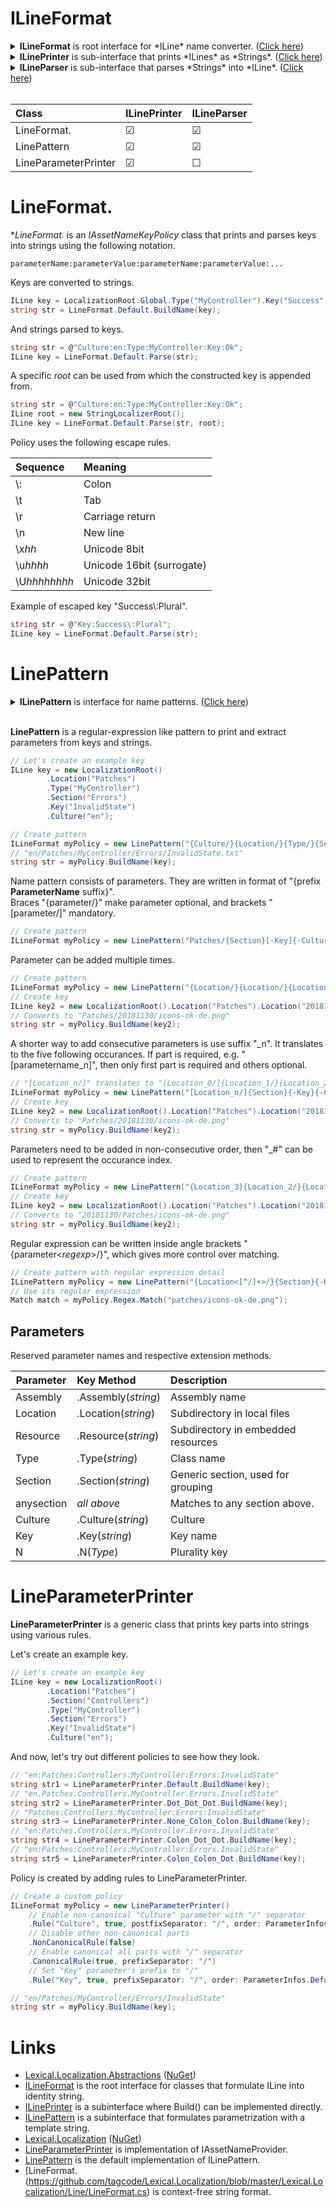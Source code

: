 # ILineFormat
<details>
  <summary><b>ILineFormat</b> is root interface for *ILine* name converter. (<u>Click here</u>)</summary>

```csharp
/// <summary>
/// Signal that the class can do conversions of <see cref="ILine"/> and <see cref="String"/>.
/// 
/// User of this interface should use extensions methods 
/// <list type="bullet">
/// <item><see cref="LineNamePolicyExtensions.BuildName(ILineFormat, ILine)"/></item>
/// <item><see cref="LineNamePolicyExtensions.Parse(ILineFormat, string, ILine)"/></item>
/// </list>
/// 
/// Class that implements to this interface should implement one or both of the following interfaces:
///  <see cref="ILinePrinter"/>
///  <see cref="ILinePattern"/>
/// </summary>
public interface ILineFormat
{
}
```
</details>

<details>
  <summary><b>ILinePrinter</b> is sub-interface that prints *ILines* as *Strings*. (<u>Click here</u>)</summary>

```csharp
/// <summary>
/// Converts <see cref="ILine"/> to <see cref="String"/>.
/// </summary>
public interface ILinePrinter : ILineFormat
{
    /// <summary>
    /// Build path string from key.
    /// </summary>
    /// <param name="str"></param>
    /// <returns>full name string</returns>
    string BuildName(ILine str);
}
```
</details>

<details>
  <summary><b>ILineParser</b> is sub-interface that parses *Strings* into *ILine*. (<u>Click here</u>)</summary>

```csharp
/// <summary>
/// Parses <see cref="String"/> into <see cref="ILine"/>.
/// </summary>
public interface ILineParser : ILineFormat
{
    /// <summary>
    /// Parse string into key.
    /// </summary>
    /// <param name="str">key as string</param>
    /// <param name="rootKey">(optional) root key to span values from</param>
    /// <returns>key result or null if contained no content</returns>
    /// <exception cref="FormatException">If parse failed</exception>
    ILine Parse(string str, ILine rootKey = default);

    /// <summary>
    /// Parse string into key.
    /// </summary>
    /// <param name="str"></param>
    /// <param name="key">key result or null if contained no content</param>
    /// <param name="rootKey">(optional) root key to span values from</param>
    /// <returns>true if parse was successful</returns>
    bool TryParse(string str, out ILine key, ILine rootKey = default);
}
```
</details>

<br />

| Class | ILinePrinter | ILineParser |
|:-------|:-------|:--------|
| LineFormat.| &#9745; | &#9745; |
| LinePattern | &#9745;  | &#9745; |
| LineParameterPrinter | &#9745; | &#9744; |

# LineFormat.
**LineFormat.* is an *IAssetNameKeyPolicy* class that prints and parses keys into strings using the following notation.
```none
parameterName:parameterValue:parameterName:parameterValue:...
```

Keys are converted to strings.

```csharp
ILine key = LocalizationRoot.Global.Type("MyController").Key("Success").Culture("en");
string str = LineFormat.Default.BuildName(key);
```

And strings parsed to keys.

```csharp
string str = @"Culture:en:Type:MyController:Key:Ok";
ILine key = LineFormat.Default.Parse(str);
```

A specific *root* can be used from which the constructed key is appended from.

```csharp
string str = @"Culture:en:Type:MyController:Key:Ok";
ILine root = new StringLocalizerRoot();
ILine key = LineFormat.Default.Parse(str, root);
```

Policy uses the following escape rules.

| Sequence | Meaning |
|:---------|:--------|
| \\: | Colon |
| \\t | Tab |
| \\r | Carriage return |
| \\n | New line |
| \\x<i>hh</i> | Unicode 8bit |
| \\u<i>hhhh</i> | Unicode 16bit (surrogate) |
| \\U<i>hhhhhhhh</i> | Unicode 32bit |

Example of escaped key "Success\\:Plural".

```csharp
string str = @"Key:Success\:Plural";
ILine key = LineFormat.Default.Parse(str);
```

# LinePattern
<details>
  <summary><b>ILinePattern</b> is interface for name patterns. (<u>Click here</u>)</summary>

```csharp
/// <summary>
/// A name pattern, akin to regular expression, that can be matched against filenames and <see cref="ILine"/> instances.
/// Is a sequence of parameter and text parts.
/// 
/// Parameter parts:
///  {Culture}           - Matches to key.Culture("en")
///  {Assembly}          - Matches to key.Assembly(asm).
///  {Resource}          - Matches to key.Resource("xx").
///  {Type}              - Matches to key.Type(type)
///  {Section}           - Matches to key.Section("xx")
///  {Location}          - Matches to key.Location("xx") and a physical folder, separator is '/'.
///  {anysection}        - Matches to assembly, type and section.
///  {Key}               - Matches to key key.Key("x")
/// 
/// Before and after the part pre- and postfix separator characters can be added:
///  {/Culture.}
///  
/// Parts can be optional in curly braces {} and required in brackets [].
///  [Culture]
/// 
/// Part can be added multiple times
///  "{Location/}{Location/}{Location/}{Key}"  - Matches to, from 0 to 3 occurances of Location(), e.g. key.Location("dir").Location("dir1");
/// 
/// If parts need to be matched out of order, then occurance index can be used "_number".
///  "{Location_2/}{Location_1/}{Location_0/}{Key}"  - Matches to, from 0 to 3 occurances of Location, e.g. key.Location("dir").Location("dir1");
/// 
/// Suffix "_n" translates to five conscutive parts.
///  "[Location_n/]location.ini" translates to "[Location_0/]{Location_1/}{Location_2/}{Location_3/}{Location_4/}"
///  "[Location/]{Location_n/}location.ini" translates to "[Location_0/]{Location_1/}{Location_2/}{Location_3/}{Location_4/}{Location_5/}"
///  
/// Regular expressions can be written between &lt; and &gt; characters to specify match criteria. \ escapes \, *, +, ?, |, {, [, (,), &lt;, &gt; ^, $,., #, and white space.
///  "{Section&lt;[^:]*&gt;.}"
/// 
/// Regular expressions can be used for greedy match when matching against filenames and embedded resources.
///  "{Assembly.}{Resource&lt;.*&gt;.}{Type.}{Section.}{Key}"
/// 
/// Examples:
///   "[Assembly.]Resources.localization{-Culture}.json"
///   "[Assembly.]Resources.{Type.}localization[-Culture].json"
///   "Assets/{Type/}localization{-Culture}.ini"
///   "Assets/{Assembly/}{Type/}{Section.}localization{-Culture}.ini"
///   "{Culture.}{Type.}{Section_0.}{Section_1.}{Section_2.}[Section_n]{.Key_0}{.Key_1}{.Key_n}"
/// 
/// </summary>
public interface ILinePattern : ILineFormat
{
    /// <summary>
    /// Pattern in string format
    /// </summary>
    string Pattern { get; }

    /// <summary>
    /// All parts of the pattern
    /// </summary>
    ILinePatternPart[] AllParts { get; }

    /// <summary>
    /// All parts that capture a part of string.
    /// </summary>
    ILinePatternPart[] CaptureParts { get; }
    
    /// <summary>
    /// Maps parts by identifier.
    /// </summary>
    IReadOnlyDictionary<string, ILinePatternPart> PartMap { get; }

    /// <summary>
    /// List of all parameter names
    /// </summary>
    string[] ParameterNames { get; }

    /// <summary>
    /// Maps parts by parameter identifier.
    /// </summary>
    IReadOnlyDictionary<string, ILinePatternPart[]> ParameterMap { get; }

    /// <summary>
    /// Match parameters from an object.
    /// </summary>
    /// <param name="key"></param>
    /// <returns></returns>
    ILinePatternMatch Match(ILine key);

    /// <summary>
    /// A regular expression pattern that captures same parts from a filename string.
    /// </summary>
    Regex Regex { get; }
}

/// <summary>
/// Part of a pattern.
/// </summary>
public interface ILinePatternPart
{
    /// <summary>
    /// Text that represents this part in pattern.
    /// for "_n" part, the first part has "_n" in PatternText, and the rest have "".
    /// </summary>
    string PatternText { get; }

    /// <summary>
    /// Part identifier, unique in context of Pattern.CaptureParts.
    /// The first occurance is the "ParameterName" as is, and succeeding have underscore and index "ParameterName_#" starting with index '1'.
    /// </summary>
    string Identifier { get; }

    /// <summary>
    /// Separator
    /// </summary>
    string PrefixSeparator { get; }

    /// <summary>
    /// Separator
    /// </summary>
    string PostfixSeparator { get; }

    /// <summary>
    /// Parameter identifier. Does not include occurance index, e.g. "_1".
    /// </summary>
    string ParameterName { get; }
    /// <summary>
    /// If set, then is non-matchable Text part.
    /// </summary>
    string Text { get; }

    /// <summary>
    /// Is part mandatory
    /// </summary>
    bool Required { get; }

    /// <summary>
    /// Index in <see cref="ILinePattern.AllParts"/>.
    /// </summary>
    int Index { get; }

    /// <summary>
    /// Index in <see cref="ILinePattern.CaptureParts"/>.
    /// </summary>
    int CaptureIndex { get; }

    /// <summary>
    /// The order of occurance to capture against.
    /// 
    /// As special case Int32.MaxValue means the last occurance "{.Section}"
    /// 
    /// For example "{.Section_0}" captures first occurance, and the part's OccuranceIndex = 0.
    ///             "{.Section}" captures the last occurance overriding possible ordered occurance if there is only one match.
    /// </summary>
    int OccuranceIndex { get; }

    /// <summary>
    /// Regex pattern for this part.
    /// </summary>
    Regex Regex { get; }

    /// <summary>
    /// Tests if text is match.
    /// </summary>
    /// <param name="text"></param>
    /// <returns></returns>
    bool IsMatch(string text);
}
    
/// <summary>
/// Match result.
/// </summary>
public interface ILinePatternMatch : IReadOnlyDictionary<string, string>
{
    /// <summary>
    /// Associated patern.
    /// </summary>
    ILinePattern Pattern { get; }

    /// <summary>
    /// Resolved part values.
    /// </summary>
    string[] PartValues { get; }

    /// <summary>
    /// Part values by part index in <see cref="ILinePatternPart.CaptureIndex"/>.
    /// </summary>
    /// <param name="ix"></param>
    /// <returns></returns>
    string this[int ix] { get; }

    /// <summary>
    /// Get part value by part identifier.
    /// </summary>
    /// <param name="identifier">identifier, e.g. "Culture", "Type"</param>
    /// <returns>value or null</returns>
    new string this[string identifier] { get; }

    /// <summary>
    /// Where all required parts found.
    /// </summary>
    bool Success { get; }
}
```
</details>
<br />

**LinePattern** is a regular-expression like pattern to print and extract parameters from keys and strings.

```csharp
// Let's create an example key
ILine key = new LocalizationRoot()
        .Location("Patches")
        .Type("MyController")
        .Section("Errors")
        .Key("InvalidState")
        .Culture("en");
```

```csharp
// Create pattern
ILineFormat myPolicy = new LinePattern("{Culture/}{Location/}{Type/}{Section/}[Key].txt");
// "en/Patches/MyController/Errors/InvalidState.txt"
string str = myPolicy.BuildName(key);
```

Name pattern consists of parameters. They are written in format of "{prefix **ParameterName** suffix}".  
Braces "{parameter/}" make parameter optional, and brackets "[parameter/]" mandatory.

```csharp
// Create pattern
ILineFormat myPolicy = new LinePattern("Patches/{Section}[-Key]{-Culture}.png");
```

Parameter can be added multiple times.

```csharp
// Create pattern
ILineFormat myPolicy = new LinePattern("{Location/}{Location/}{Location/}{Section}{-Key}{-Culture}.png");
// Create key
ILine key2 = new LocalizationRoot().Location("Patches").Location("20181130").Section("icons").Key("ok").Culture("de");
// Converts to "Patches/20181130/icons-ok-de.png"
string str = myPolicy.BuildName(key2);
```

A shorter way to add consecutive parameters is use suffix "_n". It translates to the five following occurances.
If part is required, e.g. "[parametername_n]", then only first part is required and others optional.

```csharp
// "[Location_n/]" translates to "[Location_0/]{Location_1/}{Location_2/}{Location_3/}{Location_4/}"
ILineFormat myPolicy = new LinePattern("[Location_n/]{Section}{-Key}{-Culture}.png");
// Create key
ILine key2 = new LocalizationRoot().Location("Patches").Location("20181130").Section("icons").Key("ok").Culture("de");
// Converts to "Patches/20181130/icons-ok-de.png"
string str = myPolicy.BuildName(key2);
```

Parameters need to be added in non-consecutive order, then "_#" can be used to represent the occurance index.

```csharp
// Create pattern
ILineFormat myPolicy = new LinePattern("{Location_3}{Location_2/}{Location_1/}{Location/}{Section}{-Key}{-Culture}.png");
// Create key
ILine key2 = new LocalizationRoot().Location("Patches").Location("20181130").Section("icons").Key("ok").Culture("de");
// Converts to "20181130/Patches/icons-ok-de.png"
string str = myPolicy.BuildName(key2);
```

Regular expression can be written inside angle brackets "{parameter&lt;*regexp*&gt;/}", which gives more control over matching.

```csharp
// Create pattern with regular expression detail
ILinePattern myPolicy = new LinePattern("{Location<[^/]+>/}{Section}{-Key}{-Culture}.png");
// Use its regular expression
Match match = myPolicy.Regex.Match("patches/icons-ok-de.png");
```

## Parameters
Reserved parameter names and respective extension methods.

| Parameter | Key Method  | Description |
|----------|:--------|:------------|
| Assembly | .Assembly(*string*) | Assembly name |
| Location | .Location(*string*) | Subdirectory in local files |
| Resource | .Resource(*string*) | Subdirectory in embedded resources |
| Type | .Type(*string*) | Class name |
| Section | .Section(*string*) | Generic section, used for grouping |
| anysection | *all above* | Matches to any section above. |
| Culture  | .Culture(*string*) | Culture |
| Key | .Key(*string*) | Key name |
| N | .N(*Type*) | Plurality key |

# LineParameterPrinter
**LineParameterPrinter** is a generic class that prints key parts into strings using various rules.

Let's create an example key.

```csharp
// Let's create an example key
ILine key = new LocalizationRoot()
        .Location("Patches")
        .Section("Controllers")
        .Type("MyController")
        .Section("Errors")
        .Key("InvalidState")
        .Culture("en");
```
And now, let's try out different policies to see how they look.

```csharp
// "en:Patches:Controllers:MyController:Errors:InvalidState"
string str1 = LineParameterPrinter.Default.BuildName(key);
// "en.Patches.Controllers.MyController.Errors.InvalidState"
string str2 = LineParameterPrinter.Dot_Dot_Dot.BuildName(key);
// "Patches:Controllers:MyController:Errors:InvalidState"
string str3 = LineParameterPrinter.None_Colon_Colon.BuildName(key);
// "en:Patches.Controllers.MyController.Errors.InvalidState"
string str4 = LineParameterPrinter.Colon_Dot_Dot.BuildName(key);
// "en:Patches:Controllers:MyController:Errors.InvalidState"
string str5 = LineParameterPrinter.Colon_Colon_Dot.BuildName(key);
```

Policy is created by adding rules to LineParameterPrinter.

```csharp
// Create a custom policy 
ILineFormat myPolicy = new LineParameterPrinter()
    // Enable non-canonical "Culture" parameter with "/" separator
    .Rule("Culture", true, postfixSeparator: "/", order: ParameterInfos.Default["Culture"].Order)
    // Disable other non-canonical parts
    .NonCanonicalRule(false)
    // Enable canonical all parts with "/" separator
    .CanonicalRule(true, prefixSeparator: "/")
    // Set "Key" parameter's prefix to "/"
    .Rule("Key", true, prefixSeparator: "/", order: ParameterInfos.Default["Key"].Order);

// "en/Patches/MyController/Errors/InvalidState"
string str = myPolicy.BuildName(key);
```

# Links
* [Lexical.Localization.Abstractions](https://github.com/tagcode/Lexical.Localization/tree/master/Lexical.Localization.Abstractions) ([NuGet](https://www.nuget.org/packages/Lexical.Localization.Abstractions/))
 * [ILineFormat](https://github.com/tagcode/Lexical.Localization/blob/master/Lexical.Localization.Abstractions/Line/ILineFormat.cs) is the root interface for classes that formulate ILine into identity string.
 * [ILinePrinter](https://github.com/tagcode/Lexical.Localization/blob/master/Lexical.Localization.Abstractions/Line/ILineFormat.cs) is a subinterface where Build() can be implemented directly.
 * [ILinePattern](https://github.com/tagcode/Lexical.Localization/blob/master/Lexical.Localization.Abstractions/Line/ILinePattern.cs) is a subinterface that formulates parametrization with a template string.
* [Lexical.Localization](https://github.com/tagcode/Lexical.Localization/tree/master/Lexical.Localization) ([NuGet](https://www.nuget.org/packages/Lexical.Localization/))
 * [LineParameterPrinter](https://github.com/tagcode/Lexical.Localization/blob/master/Lexical.Localization/Line/LineParameterPrinter.cs) is implementation of IAssetNameProvider.
 * [LinePattern](https://github.com/tagcode/Lexical.Localization/blob/master/Lexical.Localization/Line/LinePattern.cs) is the default implementation of ILinePattern.
 * [LineFormat.(https://github.com/tagcode/Lexical.Localization/blob/master/Lexical.Localization/Line/LineFormat.cs) is context-free string format.
